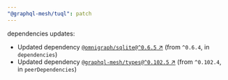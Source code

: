 ```yaml
---
"@graphql-mesh/tuql": patch
---
```

dependencies updates:
  - Updated dependency [`@omnigraph/sqlite@^0.6.5` ↗︎](https://www.npmjs.com/package/@omnigraph/sqlite/v/0.6.5) (from `^0.6.4`, in `dependencies`)
  - Updated dependency [`@graphql-mesh/types@^0.102.5` ↗︎](https://www.npmjs.com/package/@graphql-mesh/types/v/0.102.5) (from `^0.102.4`, in `peerDependencies`)
